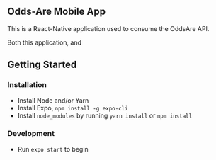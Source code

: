 ## Odds-Are Mobile App

This is a React-Native application used to consume the OddsAre API.

Both this application, and 

## Getting Started

### Installation

- Install Node and/or Yarn
- Install Expo, `npm install -g expo-cli` 
- Install `node_modules` by running `yarn install` or `npm install`

### Development
- Run `expo start` to begin